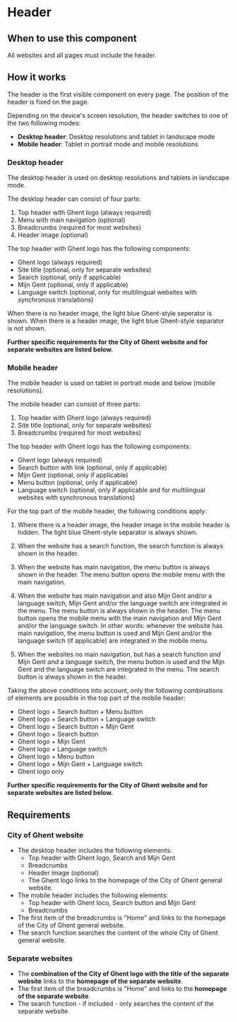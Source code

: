 # Header

## When to use this component

All websites and all pages must include the header.

## How it works

The header is the first visible component on every page. The position of the header is fixed on the page.

Depending on the device's screen resolution, the header switches to one of the two following modes:

* **Desktop header**: Desktop resolutions and tablet in landscape mode
* **Mobile header**: Tablet in portrait mode and mobile resolutions

### Desktop header

The desktop header is used on desktop resolutions and tablets in landscape mode.

The desktop header can consist of four parts:

1. Top header with Ghent logo (always required)
2. Menu with main navigation (optional)
3. Breadcrumbs (required for most websites)
4. Header image (optional)

The top header with Ghent logo has the following components:

* Ghent logo (always required)
* Site title (optional, only for separate websites)
* Search (optional, only if applicable)
* Mijn Gent (optional, only if applicable)
* Language switch (optional, only for multilingual websites with synchronous translations)

When there is no header image, the light blue Ghent-style seperator is shown. When there is a header image, the light blue Ghent-style separator is not shown.

**Further specific requirements for the City of Ghent website and for separate websites are listed below.**

### Mobile header

The mobile header is used on tablet in portrait mode and below (mobile resolutions).

The mobile header can consist of three parts:

1. Top header with Ghent logo (always required)
2. Site title (optional, only for separate websites)
3. Breadcrumbs (required for most websites)

The top header with Ghent logo has the following components:

* Ghent logo (always required)
* Search button with link (optional, only if applicable)
* Mijn Gent (optional, only if applicable)
* Menu button (optional, only if applicable)
* Language switch (optional, only if applicable and for multilingual websites with synchronous translations)

For the top part of the mobile header, the following conditions apply:

1. Where there is a header image, the header image in the mobile header is hidden. The light blue Ghent-style separator is always shown.

2. When the website has a search function, the search function is always shown in the header.

3. When the website has main navigation, the menu button is always shown in the header. The menu button opens the mobile menu with the main navigation.

4. When the website has main navigation and also Mijn Gent and/or a language switch, Mijn Gent and/or the language switch are integrated in the menu. The menu button is always shown in the header. The menu button opens the mobile menu with the main navigation and Mijn Gent and/or the language switch. In other words: whenever the website has main navigation, the menu button is used and Mijn Gent and/or the language switch (if applicable) are integrated in the mobile menu.

5. When the websites no main navigation, but has a search function *and* Mijn Gent *and* a language switch, the menu button is used and the Mijn Gent and the language switch are integrated in the menu. The search button is always shown in the header.

Taking the above conditions into account, only the following combinations of elements are possible in the top part of the mobile header:

* Ghent logo + Search button + Menu button
* Ghent logo + Search button + Language switch
* Ghent logo + Search button + Mijn Gent
* Ghent logo + Search button
* Ghent logo + Mijn Gent
* Ghent logo + Language switch
* Ghent logo + Menu button
* Ghent logo + Mijn Gent + Language switch
* Ghent logo only

**Further specific requirements for the City of Ghent website and for separate websites are listed below.**

## Requirements

### City of Ghent website

* The desktop header includes the following elements:
    * Top header with Ghent logo, Search and Mijn Gent
    * Breadcrumbs
    * Header image (optional)
    * The Ghent logo links to the homepage of the City of Ghent general website.
* The mobile header includes the following elements:
    * Top header with Ghent loco, Search button and Mijn Gent
    * Breadcrumbs
* The first item of the breadcrumbs is "Home" and links to the homepage of the City of Ghent general website.
* The search function searches the content of the whole City of Ghent general website.

### Separate websites

* The **combination of the City of Ghent logo with the title of the separate website** links to the **homepage of the separate website**.
* The first item of the breadcrumbs is "Home" and links to the **homepage of the separate website**.
* The search function - if included - only searches the content of the separate website.